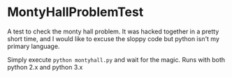 MontyHallProblemTest
====================

A test to check the monty hall problem. It was hacked together in a pretty short time, and I would like to excuse the sloppy code but python isn't my primary language.

Simply execute `python montyhall.py` and wait for the magic.
Runs with both python 2.x and python 3.x

